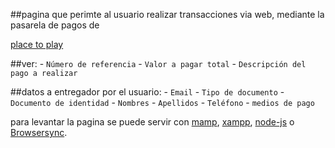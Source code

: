 ##pagina que perimte al usuario realizar transacciones via web, mediante la pasarela de pagos de 

[place to play](https://www.placetopay.com/)

##ver:
 	- `Número de referencia`
	- `Valor a pagar total`
	- `Descripción del pago a realizar`

##datos a entregador por el usuario:
	- `Email`
	- `Tipo de documento`
	- `Documento de identidad`
	- `Nombres`
	- `Apellidos`
	- `Teléfono`
	- `medios de pago`

para levantar la pagina se puede servir con [mamp](https://www.mamp.info/en/), [xampp](https://www.apachefriends.org/es/index.html), [node-js](https://nodejs.org/es/) o [Browsersync](https://www.browsersync.io/).
